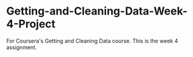# Getting-and-Cleaning-Data-Week-4-Project
For Coursera's Getting and Cleaning Data course. This is the week 4 assignment. 
